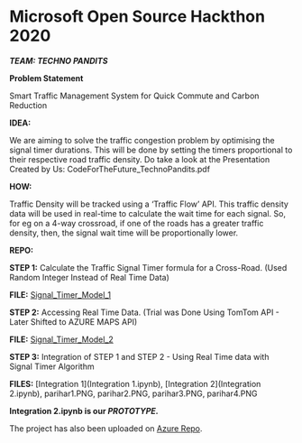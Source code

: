 # Microsoft Open Source Hackthon 2020


***TEAM: TECHNO PANDITS***

**Problem Statement**

Smart Traffic Management System for Quick Commute and Carbon Reduction



**IDEA:**

We are aiming to solve the traffic congestion problem by optimising the signal timer durations. This will be done by setting the timers proportional to their respective road traffic density. 
Do take a look at the Presentation Created by Us: CodeForTheFuture_TechnoPandits.pdf




**HOW:**

Traffic Density will be tracked using a ‘Traffic Flow’ API. This traffic density data will be used in real-time to calculate the wait time for each signal. So, for eg on a 4-way crossroad, if one of the roads has a greater traffic density, then, the signal wait time will be proportionally lower. 




**REPO:**

**STEP 1:** Calculate the Traffic Signal Timer formula for a Cross-Road. (Used Random Integer Instead of Real Time Data)

**FILE:**  [Signal_Timer_Model_1](Signal_Timer_Model_1.ipynb)


**STEP 2:** Accessing Real Time Data. (Trial was Done Using TomTom API - Later Shifted to AZURE MAPS API)

**FILE:** [Signal_Timer_Model_2](Signal_Timer_Model_2.ipynb)


**STEP 3:** Integration of STEP 1 and STEP 2 - Using Real Time data with Signal Timer Algorithm

**FILES:** [Integration 1](Integration 1.ipynb), [Integration 2](Integration 2.ipynb), parihar1.PNG, parihar2.PNG, parihar3.PNG, parihar4.PNG


**Integration 2.ipynb is our _PROTOTYPE._**

The project has also been uploaded on [Azure Repo](https://notebooks.azure.com/sgumredkar/projects/microsoft-code-for-future).

